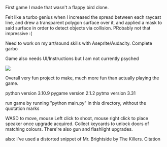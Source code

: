  
First game I made that wasn't a flappy bird clone. 

Felt like a turbo genius when I increased the spread between each raycast line, and drew a transparent polygon surface over it, and applied a mask to said surface in order to detect objects via collision. PRobably not that impressive :(

Need to work on my art/sound skills with Aseprite/Audacity. Complete garbo

Game also needs UI/Instructions but I am not currently psyched

![](https://github.com/FrostyPi/CSCast-game/blob/main/cscast_gif.gif)

Overall very fun project to make, much more fun than actually playing the game. 


python version 3.10.9
pygame version 2.1.2
pytmx version 3.31

run game by running "python main.py" in this directory, without the quotation marks

WASD to move, mouse Left click to shoot, mouse right click to place speaker once upgrade acquired. Collect keycards to unlock doors of matching colours. There're also gun and flashlight upgrades.

also: I've used a distorted snippet of Mr. Brightside by The Killers. Citation 



